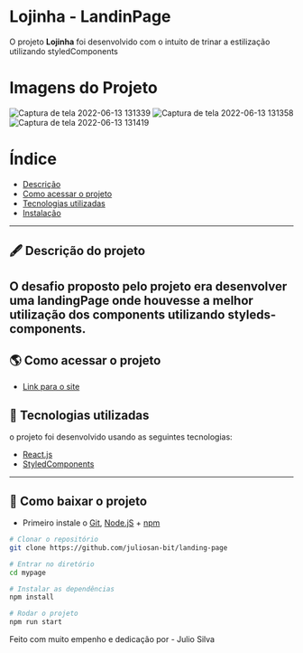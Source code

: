 # Lojinha - LandinPage

O projeto **Lojinha** foi desenvolvido com o intuito de trinar a estilização utilizando styledComponents


# Imagens do Projeto
![Captura de tela 2022-06-13 131339](https://user-images.githubusercontent.com/69260762/173399663-5b00a4d3-a648-4ae0-83ba-7e29744754cd.png)
![Captura de tela 2022-06-13 131358](https://user-images.githubusercontent.com/69260762/173399680-a1232c25-8133-48cf-a625-2b4741ee6136.png)
![Captura de tela 2022-06-13 131419](https://user-images.githubusercontent.com/69260762/173399621-dfd95a6f-7c51-4020-9bd0-f7271ca37dc0.png)



# Índice

- [Descrição](#-descrição-do-projeto)
- [Como acessar o projeto](#-como-acessar-o-projeto)
- [Tecnologias utilizadas](#-tecnologias-utilizadas)
- [Instalação](#-como-baixar-o-projeto)

---

## 🖋 Descrição do projeto

O desafio proposto pelo projeto era desenvolver uma landingPage onde houvesse a melhor utilização dos components utilizando styleds-components.
---

## 🌎 Como acessar o projeto

- [Link para o site](https://landingpage-lojinha.surge.sh/)

## 🚀 Tecnologias utilizadas

o projeto foi desenvolvido usando as seguintes tecnologias:

- [React.js](https://pt-br.reactjs.org/docs/getting-started.html)
- [StyledComponents](https://styled-components.com/docs)



---

## 💾 Como baixar o projeto

- Primeiro instale o [Git](https://git-scm.com/), [Node.jS](https://nodejs.org/pt-br/download/) + [npm](https://www.npmjs.com/get-npm)

```bash
# Clonar o repositório
git clone https://github.com/juliosan-bit/landing-page

# Entrar no diretório
cd mypage

# Instalar as dependências
npm install  

# Rodar o projeto
npm run start
```

Feito com muito empenho e dedicação por - Julio Silva  


